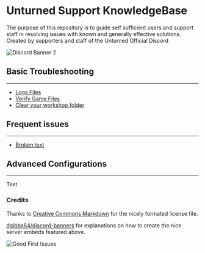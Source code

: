 # Unturned Support KnowledgeBase

The purpose of this repository is to guide self sufficient users and support staff in resolving issues with known and generally effective solutions. Created by supporters and staff of the Unturned Official Discord

![Discord Banner 2](https://discordapp.com/api/guilds/324229387295653889/widget.png?style=banner2)

## Basic Troubleshooting

---

* [Logs Files](LogFiles.md)
* [Verify Game Files](verifyGameFiles.md)
* [Clear your workshop folder](workshopFolder.md)

## Frequent issues

---

* [Broken text](BrokenText.md)

## Advanced Configurations

---
Text

### Credits

Thanks to [Creative Commons Markdown](https://github.com/idleberg/Creative-Commons-Markdown) for the nicely formated license file.

[dgibbs64/discord-banners](https://github.com/dgibbs64/discord-banners) for  explanations on how to create the nice server embeds featured above.

![Good First Issues](<https://img.shields.io/github/issues/Unturned-Official-Discord/U3-Support-Knowledgebase/good first issue?color=8a38d1&label=Good%20first%20Issues>)
